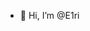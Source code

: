 - 👋 Hi, I’m @E1ri
<!---
E1ri/E1ri is a ✨ special ✨ repository because its `README.md` (this file) appears on your GitHub profile.
You can click the Preview link to take a look at your changes.
--->
